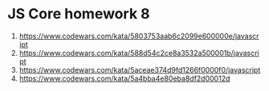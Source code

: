 # JS Core homework 8

1. https://www.codewars.com/kata/5803753aab6c2099e600000e/javascript
2. https://www.codewars.com/kata/588d54c2ce8a3532a500001b/javascript
3. https://www.codewars.com/kata/5aceae374d9fd1266f0000f0/javascript
4. https://www.codewars.com/kata/5a4bba4e80eba8df2d00012d
